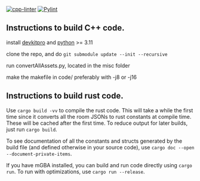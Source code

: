 [![cpp-linter](https://github.com/Meepster99/GBAStranger/actions/workflows/cpp-linter.yml/badge.svg?kill_cache=1)](https://github.com/Meepster99/GBAStranger/actions/workflows/cpp-linter.yml)
[![Pylint](https://github.com/Meepster99/GBAStranger/actions/workflows/pylint.yml/badge.svg?kill_cache=1)](https://github.com/Meepster99/GBAStranger/actions/workflows/pylint.yml)

## Instructions to build C++ code.

install [devkitpro](https://devkitpro.org/) and [python](https://www.python.org/downloads/) >= 3.11

clone the repo, and do `git submodule update --init --recursive`

run convertAllAssets.py, located in the misc folder

make the makefile in code/ preferably with -j8 or -j16


## Instructions to build rust code.

Use `cargo build -vv` to compile the rust code. This will take a while the first time since it converts all the
room JSONs to rust constants at compile time. These will be cached after the first time. To reduce output for later
builds, just run `cargo build`. 

To see documentation of all the constants and structs generated by the build file (and defined otherwise in your source 
code), use `cargo doc --open --document-private-items`. 

If you have mGBA installed, you can build and run code directly using `cargo run`. To run with optimizations,
use `cargo run --release`. 

